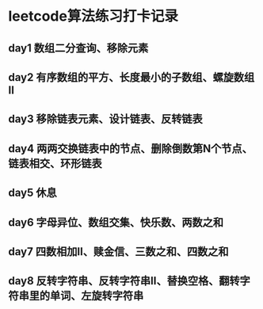 # leetcode算法练习打卡记录
## day1 数组二分查询、移除元素
## day2 有序数组的平方、长度最小的子数组、螺旋数组Ⅱ
## day3 移除链表元素、设计链表、反转链表
## day4 两两交换链表中的节点、删除倒数第N个节点、链表相交、环形链表
## day5 休息
## day6 字母异位、数组交集、快乐数、两数之和
## day7 四数相加Ⅱ、赎金信、三数之和、四数之和
## day8 反转字符串、反转字符串Ⅱ、替换空格、翻转字符串里的单词、左旋转字符串

